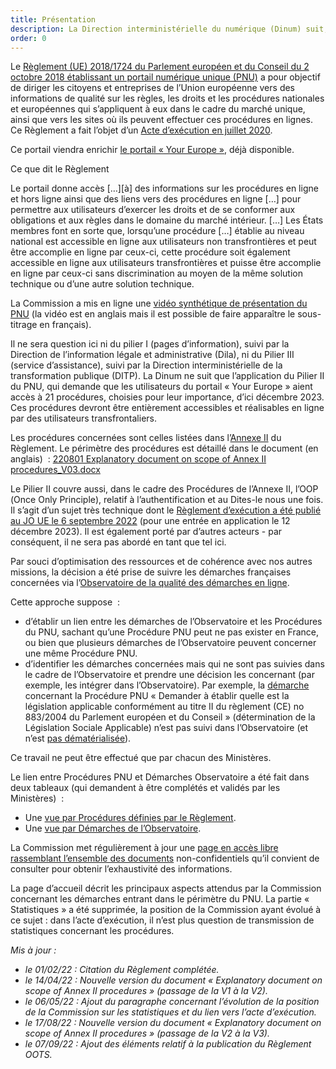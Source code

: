 ```yaml
---
title: Présentation
description: La Direction interministérielle du numérique (Dinum) suit, dans le cadre du Portail numérique unique (PNU) européen, la dématérialisation des procédures qui concernent les citoyens et les entreprises de l’Union européenne. Ce suivi se fait en lien avec l’Observatoire de la qualité des démarches en ligne. Les demandes de la Commission européenne sont présentées ci-dessous (les tuiles sont cliquables).
order: 0
---
```



Le [Règlement (UE) 2018/1724 du Parlement européen et du Conseil du 2 octobre 2018 établissant un portail numérique unique (PNU)](https://eur-lex.europa.eu/legal-content/FR/TXT/HTML/?uri=CELEX:32018R1724&from=EN#d1e33-1-1) a pour objectif de diriger les citoyens et entreprises de l’Union européenne vers des informations de qualité sur les règles, les droits et les procédures nationales et européennes qui s’appliquent à eux dans le cadre du marché unique, ainsi que vers les sites où ils peuvent effectuer ces procédures en lignes. Ce Règlement a fait l’objet d’un [Acte d’exécution en juillet 2020](https://eur-lex.europa.eu/legal-content/FR/TXT/HTML/?uri=CELEX:32020R1121&from=FR#d1e413-3-1).

Ce portail viendra enrichir [le portail « Your Europe »](https://europa.eu/youreurope/index_fr.htm), déjà disponible.

<div class="fr-callout fr-mb-4w">
	<p class="fr-callout__title fr-mb-4w">Ce que dit le Règlement</p>
	<p class="fr-callout__text">
		Le portail donne accès […][à] des informations sur les procédures en ligne et hors ligne ainsi que des liens vers des procédures en ligne […] pour permettre aux utilisateurs d’exercer les droits et de se conformer aux obligations et aux règles dans le domaine du marché intérieur. […] Les États membres font en sorte que, lorsqu’une procédure […] établie au niveau national est accessible en ligne aux utilisateurs non transfrontières et peut être accomplie en ligne par ceux-ci, cette procédure soit également accessible en ligne aux utilisateurs transfrontières et puisse être accomplie en ligne par ceux-ci sans discrimination au moyen de la même solution technique ou d’une autre solution technique.
	</p>
</div>


La Commission a mis en ligne une [vidéo synthétique de présentation du PNU](https://www.youtube.com/watch?v=Znkoz0-P3sc&feature=youtu.be) (la vidéo est en anglais mais il est possible de faire apparaître le sous-titrage en français).

Il ne sera question ici ni du pilier I (pages d’information), suivi par la Direction de l’information légale et administrative (Dila), ni du Pilier III (service d’assistance), suivi par la Direction interministérielle de la transformation publique (DITP). La Dinum ne suit que l’application du Pilier II du PNU, qui demande que les utilisateurs du portail « <span lang="en">Your Europe</span> » aient accès à 21 procédures, choisies pour leur importance, d’ici décembre 2023. Ces procédures devront être entièrement accessibles et réalisables en ligne par des utilisateurs transfrontaliers. 

Les procédures concernées sont celles listées dans l’[Annexe II](https://eur-lex.europa.eu/legal-content/FR/TXT/HTML/?uri=CELEX:32018R1724&from=EN#d1e32-36-1) du Règlement. Le périmètre des procédures est détaillé dans le document (en anglais)  : [220801 Explanatory document on scope of Annex II procedures_V03.docx](https://github.com/DISIC/design.numerique.gouv.fr/files/9242984/220801.Explanatory.document.on.scope.of.Annex.II.procedures_V03.docx)

Le Pilier II couvre aussi, dans le cadre des Procédures de l’Annexe II, l’OOP (<span lang="en">Once Only Principle</span>), relatif à l’authentification et au Dites-le nous une fois. Il s’agit d’un sujet très technique dont le [Règlement d’exécution a été publié au JO UE le 6 septembre 2022](https://eur-lex.europa.eu/legal-content/EN/TXT/?uri=CELEX%3A32022R1463&qid=1662474257036) (pour une entrée en application le 12 décembre 2023). Il est également porté par d’autres acteurs - par conséquent, il ne sera pas abordé en tant que tel ici.

Par souci d’optimisation des ressources et de cohérence avec nos autres missions, la décision a été prise de suivre les démarches françaises concernées via l’[Observatoire de la qualité des démarches en ligne](https://observatoire.numerique.gouv.fr/).

Cette approche suppose  :

* d’établir un lien entre les démarches de l’Observatoire et les Procédures du PNU, sachant qu’une Procédure PNU peut ne pas exister en France, ou bien que plusieurs démarches de l’Observatoire peuvent concerner une même Procédure PNU.
* d’identifier les démarches concernées mais qui ne sont pas suivies dans le cadre de l’Observatoire et prendre une décision les concernant (par exemple, les intégrer dans l’Observatoire). Par exemple, la [démarche](https://www.cleiss.fr/docs/textes/883-04/t2.html) concernant la Procédure PNU « Demander à établir quelle est la législation applicable conformément au titre II du règlement (CE) no 883/2004 du Parlement européen et du Conseil » (détermination de la Législation Sociale Applicable) n’est pas suivi dans l’Observatoire (et n’est [pas dématérialisée](https://www.cleiss.fr/pdf/form_dla.pdf)).

Ce travail ne peut être effectué que par chacun des Ministères.

Le lien entre Procédures PNU et Démarches Observatoire a été fait dans deux tableaux (qui demandent à être complétés et validés par les Ministères)  :

* Une [vue par Procédures définies par le Règlement](https://airtable.com/shrHA6vtsvmvEJygE/tblkvBZs4Hwj5JDhF).
* Une [vue par Démarches de l’Observatoire](https://airtable.com/shrFh9LF94qois3sm).

La Commission met régulièrement à jour une [page en accès libre rassemblant l’ensemble des documents](https://ec.europa.eu/growth/single-digital-gateway-requirements_en) non-confidentiels qu’il convient de consulter pour obtenir l’exhaustivité des informations.

<div class="fr-highlight fr-mb-4w">
    <p>La page d’accueil décrit les principaux aspects attendus par la Commission concernant les démarches entrant dans le périmètre du PNU. La partie « Statistiques » a été supprimée, la position de la Commission ayant évolué à ce sujet : dans l’acte d’exécution, il n’est plus question de transmission de statistiques concernant les procédures.
    </p>
</div> 

_Mis à jour&nbsp;:_
* _le 01/02/22&nbsp;: Citation du Règlement complétée._
* _le 14/04/22&nbsp;: Nouvelle version du document «&nbsp;Explanatory document on scope of Annex II procedures&nbsp;» (passage de la V1 à la V2)._
* _le 06/05/22&nbsp;: Ajout du paragraphe concernant l’évolution de la position de la Commission sur les statistiques et du lien vers l’acte d’exécution._
* _le 17/08/22&nbsp;: Nouvelle version du document «&nbsp;Explanatory document on scope of Annex II procedures&nbsp;» (passage de la V2 à la V3)._
* _le 07/09/22&nbsp;: Ajout des éléments relatif à la publication du Règlement OOTS._

